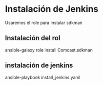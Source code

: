 # Instalación de Jenkins
Usaremos el role para instalar sdkman
## Instalación del rol
ansible-galaxy role install Comcast.sdkman
## instalación de jenkins
ansible-playbook install_jenkins.yaml